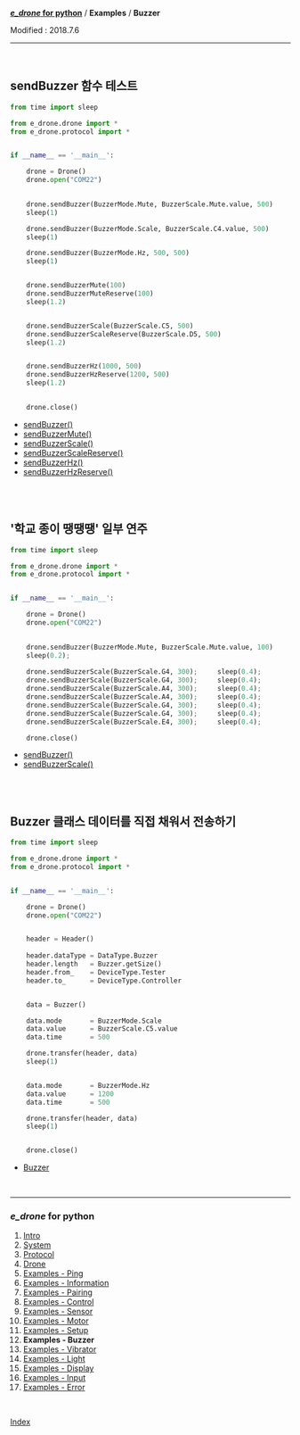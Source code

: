 **[*e_drone* for python](index.md)** / **Examples** / **Buzzer**

Modified : 2018.7.6

---

<br>


## <a name="Buzzer">sendBuzzer 함수 테스트</a>

```py
from time import sleep

from e_drone.drone import *
from e_drone.protocol import *


if __name__ == '__main__':

    drone = Drone()
    drone.open("COM22")
    

    drone.sendBuzzer(BuzzerMode.Mute, BuzzerScale.Mute.value, 500)
    sleep(1)

    drone.sendBuzzer(BuzzerMode.Scale, BuzzerScale.C4.value, 500)
    sleep(1)

    drone.sendBuzzer(BuzzerMode.Hz, 500, 500)
    sleep(1)


    drone.sendBuzzerMute(100)
    drone.sendBuzzerMuteReserve(100)
    sleep(1.2)


    drone.sendBuzzerScale(BuzzerScale.C5, 500)
    drone.sendBuzzerScaleReserve(BuzzerScale.D5, 500)
    sleep(1.2)


    drone.sendBuzzerHz(1000, 500)
    drone.sendBuzzerHzReserve(1200, 500)
    sleep(1.2)
    

    drone.close()
```

- [sendBuzzer()](04_drone.md#sendBuzzer)
- [sendBuzzerMute()](04_drone.md#sendBuzzerMute)
- [sendBuzzerScale()](04_drone.md#sendBuzzerScale)
- [sendBuzzerScaleReserve()](04_drone.md#sendBuzzerScaleReserve)
- [sendBuzzerHz()](04_drone.md#sendBuzzerHz)
- [sendBuzzerHzReserve()](04_drone.md#sendBuzzerHzReserve)


<br>
<br>


## <a name="BuzzerScale">'학교 종이 땡땡땡' 일부 연주</a>

```py
from time import sleep

from e_drone.drone import *
from e_drone.protocol import *


if __name__ == '__main__':

    drone = Drone()
    drone.open("COM22")
    

    drone.sendBuzzer(BuzzerMode.Mute, BuzzerScale.Mute.value, 100)
    sleep(0.2);
    
    drone.sendBuzzerScale(BuzzerScale.G4, 300);     sleep(0.4);
    drone.sendBuzzerScale(BuzzerScale.G4, 300);     sleep(0.4);
    drone.sendBuzzerScale(BuzzerScale.A4, 300);     sleep(0.4);
    drone.sendBuzzerScale(BuzzerScale.A4, 300);     sleep(0.4);
    drone.sendBuzzerScale(BuzzerScale.G4, 300);     sleep(0.4);
    drone.sendBuzzerScale(BuzzerScale.G4, 300);     sleep(0.4);
    drone.sendBuzzerScale(BuzzerScale.E4, 300);     sleep(0.4);

    drone.close()
```

- [sendBuzzer()](04_drone.md#sendBuzzer)
- [sendBuzzerScale()](04_drone.md#sendBuzzerScale)


<br>
<br>


## <a name="Class_Buzzer">Buzzer 클래스 데이터를 직접 채워서 전송하기</a>

```py
from time import sleep

from e_drone.drone import *
from e_drone.protocol import *


if __name__ == '__main__':

    drone = Drone()
    drone.open("COM22")


    header = Header()
    
    header.dataType = DataType.Buzzer
    header.length   = Buzzer.getSize()
    header.from_    = DeviceType.Tester
    header.to_      = DeviceType.Controller


    data = Buzzer()

    data.mode       = BuzzerMode.Scale
    data.value      = BuzzerScale.C5.value
    data.time       = 500

    drone.transfer(header, data)
    sleep(1)


    data.mode       = BuzzerMode.Hz
    data.value      = 1200
    data.time       = 500

    drone.transfer(header, data)
    sleep(1)


    drone.close()
```

- [Buzzer](03_protocol.md#Buzzer)


<br>


---

<h3><i>e_drone</i> for python</H3>

 1. [Intro](01_intro.md)
 2. [System](02_system.md)
 3. [Protocol](03_protocol.md)
 4. [Drone](04_drone.md)
 5. [Examples - Ping](examples_01_ping.md)
 6. [Examples - Information](examples_02_information.md)
 7. [Examples - Pairing](examples_03_pairing.md)
 8. [Examples - Control](examples_04_control.md)
 9. [Examples - Sensor](examples_05_sensor.md)
10. [Examples - Motor](examples_06_motor.md)
11. [Examples - Setup](examples_07_setup.md)
12. **Examples - Buzzer**
13. [Examples - Vibrator](examples_09_vibrator.md)
14. [Examples - Light](examples_10_light.md)
15. [Examples - Display](examples_11_display.md)
16. [Examples - Input](examples_12_input.md)
17. [Examples - Error](examples_13_error.md)

<br>

[Index](index.md)
